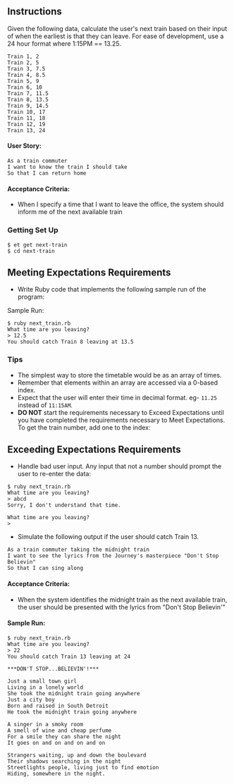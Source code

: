 ## Instructions

Given the following data, calculate the user's next train based on their input of when the earliest is that they can leave. For ease of development, use a 24 hour format where 1:15PM == 13.25.

```no-highlight
Train 1, 2
Train 2, 5
Train 3, 7.5
Train 4, 8.5
Train 5, 9
Train 6, 10
Train 7, 11.5
Train 8, 13.5
Train 9, 14.5
Train 10, 17
Train 11, 18
Train 12, 19
Train 13, 24
```

#### User Story:

```no-highlight
As a train commuter
I want to know the train I should take
So that I can return home
```

#### Acceptance Criteria:

* When I specify a time that I want to leave the office, the system should inform me of the next available train


### Getting Set Up

```no-highlight
$ et get next-train
$ cd next-train
```

## Meeting Expectations Requirements

* Write Ruby code that implements the following sample run of the program:

Sample Run:

```no-highlight
$ ruby next_train.rb
What time are you leaving?
> 12.5
You should catch Train 8 leaving at 13.5
```


### Tips

* The simplest way to store the timetable would be as an array of times.
* Remember that elements within an array are accessed via a 0-based index.
* Expect that the user will enter their time in decimal format. eg- `11.25` instead of `11:15AM`.
* **DO NOT** start the requirements necessary to Exceed Expectations until you have completed the requirements necessary to Meet Expectations.
To get the train number, add one to the index:



## Exceeding Expectations Requirements

* Handle bad user input. Any input that not a number should prompt the user to re-enter the data:

```no-highlight
$ ruby next_train.rb
What time are you leaving?
> abcd
Sorry, I don't understand that time.

What time are you leaving?
>
```

* Simulate the following output if the user should catch Train 13.

```no-highlight
As a train commuter taking the midnight train
I want to see the lyrics from the Journey's masterpiece "Don't Stop Believin"
So that I can sing along
```

#### Acceptance Criteria:

* When the system identifies the midnight train as the next available train, the user should be presented with the lyrics from "Don't Stop Believin'"


#### Sample Run:

```no-highlight
$ ruby next_train.rb
What time are you leaving?
> 22
You should catch Train 13 leaving at 24

***DON'T STOP...BELIEVIN'!***

Just a small town girl
Living in a lonely world
She took the midnight train going anywhere
Just a city boy
Born and raised in South Detroit
He took the midnight train going anywhere

A singer in a smoky room
A smell of wine and cheap perfume
For a smile they can share the night
It goes on and on and on and on

Strangers waiting, up and down the boulevard
Their shadows searching in the night
Streetlights people, living just to find emotion
Hiding, somewhere in the night.
```
